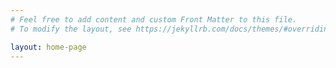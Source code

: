 ```yaml
---
# Feel free to add content and custom Front Matter to this file.
# To modify the layout, see https://jekyllrb.com/docs/themes/#overriding-theme-defaults

layout: home-page
---
```

